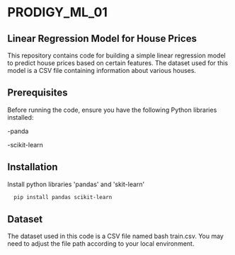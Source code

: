 # PRODIGY_ML_01
## Linear Regression Model for House Prices

This repository contains code for building a simple linear regression model to predict house prices based on certain features. The dataset used for this model is a CSV file containing information about various houses.


## Prerequisites

Before running the code, ensure you have the following Python libraries installed:

-panda

-scikit-learn



## Installation

Install python libraries 'pandas' and 'skit-learn'

```bash
  pip install pandas scikit-learn
```
    
## Dataset

The dataset used in this code is a CSV file named bash train.csv. You may need to adjust the file path according to your local environment.

